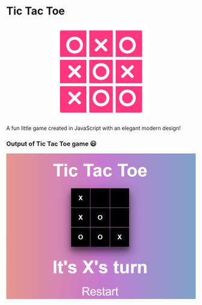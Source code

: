 # Tic Tac Toe

<p align="center">
   <img src="https://github.com/code4Y/tic-tac-toe/blob/main/images/tic-tac-toe.png" width="250" height="250">
</p>

A fun little game created in JavaScript with an elegant modern design! 

### Output of Tic Tac Toe game :smiley:

<p align="center">
   <img src="https://github.com/code4Y/tic-tac-toe/blob/main/images/screenshot.PNG">
</p>
